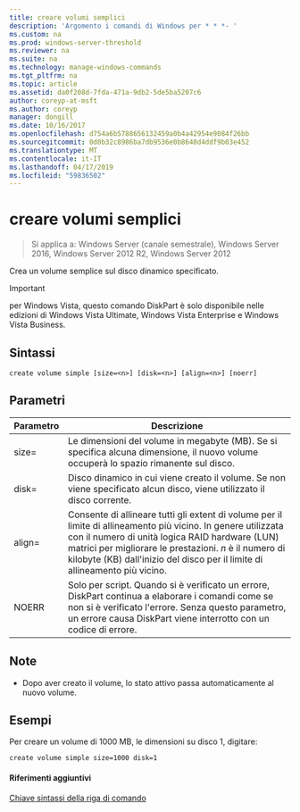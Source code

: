 ```yaml
---
title: creare volumi semplici
description: 'Argomento i comandi di Windows per * * *- '
ms.custom: na
ms.prod: windows-server-threshold
ms.reviewer: na
ms.suite: na
ms.technology: manage-windows-commands
ms.tgt_pltfrm: na
ms.topic: article
ms.assetid: da0f208d-7fda-471a-9db2-5de5ba5207c6
author: coreyp-at-msft
ms.author: coreyp
manager: dongill
ms.date: 10/16/2017
ms.openlocfilehash: d754a6b5788656132459a0b4a42954e9084f26bb
ms.sourcegitcommit: 0d0b32c8986ba7db9536e0b8648d4ddf9b03e452
ms.translationtype: MT
ms.contentlocale: it-IT
ms.lasthandoff: 04/17/2019
ms.locfileid: "59836502"
---
```

# <a name="create-volume-simple"></a>creare volumi semplici

>Si applica a: Windows Server (canale semestrale), Windows Server 2016, Windows Server 2012 R2, Windows Server 2012

Crea un volume semplice sul disco dinamico specificato.  
  
> [!IMPORTANT]  
> per Windows Vista, questo comando DiskPart è solo disponibile nelle edizioni di Windows Vista Ultimate, Windows Vista Enterprise e Windows Vista Business.  
  
  
  
## <a name="syntax"></a>Sintassi  
  
```  
create volume simple [size=<n>] [disk=<n>] [align=<n>] [noerr]  
```  
  
## <a name="parameters"></a>Parametri  
  
|Parametro|Descrizione|  
|-------|--------|  
|size\=<n>|Le dimensioni del volume in megabyte \(MB\). Se si specifica alcuna dimensione, il nuovo volume occuperà lo spazio rimanente sul disco.|  
|disk\=<n>|Disco dinamico in cui viene creato il volume. Se non viene specificato alcun disco, viene utilizzato il disco corrente.|  
|align\=<n>|Consente di allineare tutti gli extent di volume per il limite di allineamento più vicino. In genere utilizzata con il numero di unità logica RAID hardware \(LUN\) matrici per migliorare le prestazioni. *n* è il numero di kilobyte \(KB\) dall'inizio del disco per il limite di allineamento più vicino.|  
|NOERR|Solo per script. Quando si è verificato un errore, DiskPart continua a elaborare i comandi come se non si è verificato l'errore. Senza questo parametro, un errore causa DiskPart viene interrotto con un codice di errore.|  
  
## <a name="remarks"></a>Note  
  
-   Dopo aver creato il volume, lo stato attivo passa automaticamente al nuovo volume.  
  
## <a name="BKMK_examples"></a>Esempi  
Per creare un volume di 1000 MB, le dimensioni su disco 1, digitare:  
  
```  
create volume simple size=1000 disk=1  
```  
  
#### <a name="additional-references"></a>Riferimenti aggiuntivi  
[Chiave sintassi della riga di comando](command-line-syntax-key.md)  
  

  

